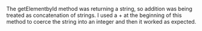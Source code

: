 The getElementbyId method was returning a string, so addition was being treated as concatenation of strings. I used a + at the beginning of this method to coerce the string into an integer and then it worked as expected.
